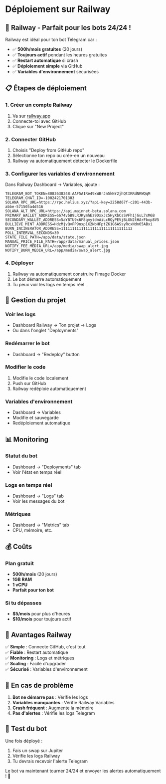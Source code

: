 # Déploiement sur Railway

## 🚀 Railway - Parfait pour les bots 24/24 !

Railway est idéal pour ton bot Telegram car :
- ✅ **500h/mois gratuites** (20 jours)
- ✅ **Toujours actif** pendant les heures gratuites
- ✅ **Restart automatique** si crash
- ✅ **Déploiement simple** via GitHub
- ✅ **Variables d'environnement** sécurisées

## 📋 Étapes de déploiement

### 1. Créer un compte Railway
1. Va sur [railway.app](https://railway.app)
2. Connecte-toi avec GitHub
3. Clique sur "New Project"

### 2. Connecter GitHub
1. Choisis "Deploy from GitHub repo"
2. Sélectionne ton repo ou crée-en un nouveau
3. Railway va automatiquement détecter le Dockerfile

### 3. Configurer les variables d'environnement
Dans Railway Dashboard → Variables, ajoute :

```env
TELEGRAM_BOT_TOKEN=8083638248:AAF5A1Re49xWBrJn5kNr2jhQtIRRdNRWQqM
TELEGRAM_CHAT_ID=-1002421701303
SOLANA_RPC_URL=https://rpc.helius.xyz/?api-key=2258d67f-c201-443b-abbe-571505a4d516
SOLANA_ALT_RPC_URL=https://api.mainnet-beta.solana.com
PRIMARY_WALLET_ADDRESS=6674vbB9LRJKymhEz9DxxJc5HyXbCsSVFh1jGuL7xM6B
SECONDARY_WALLET_ADDRESS=5aYBTU9x6F8qmytdmAiLcRQyPEVjBiGN2tHArFbop8V5
BULLIEVE_MINT_ADDRESS=HdzMjvQvFP9nxp1X2NbHFptZK1G6ASsyRcxNdn65ABxi
BURN_INCINERATOR_ADDRESS=11111111111111111111111111111112
POLL_INTERVAL_SECONDS=30
STATE_FILE_PATH=/app/data/state.json
MANUAL_PRICE_FILE_PATH=/app/data/manual_prices.json
NOTIFY_FEE_MEDIA_URL=/app/media/swap_alert.jpg
NOTIFY_BURN_MEDIA_URL=/app/media/swap_alert.jpg
```

### 4. Déployer
1. Railway va automatiquement construire l'image Docker
2. Le bot démarre automatiquement
3. Tu peux voir les logs en temps réel

## 🔧 Gestion du projet

### Voir les logs
- Dashboard Railway → Ton projet → Logs
- Ou dans l'onglet "Deployments"

### Redémarrer le bot
- Dashboard → "Redeploy" button

### Modifier le code
1. Modifie le code localement
2. Push sur GitHub
3. Railway redéploie automatiquement

### Variables d'environnement
- Dashboard → Variables
- Modifie et sauvegarde
- Redéploiement automatique

## 📊 Monitoring

### Statut du bot
- Dashboard → "Deployments" tab
- Voir l'état en temps réel

### Logs en temps réel
- Dashboard → "Logs" tab
- Voir les messages du bot

### Métriques
- Dashboard → "Metrics" tab
- CPU, mémoire, etc.

## 💰 Coûts

### Plan gratuit
- **500h/mois** (20 jours)
- **1GB RAM**
- **1 vCPU**
- **Parfait pour ton bot**

### Si tu dépasses
- **$5/mois** pour plus d'heures
- **$10/mois** pour toujours actif

## 🎯 Avantages Railway

✅ **Simple** : Connecte GitHub, c'est tout  
✅ **Fiable** : Restart automatique  
✅ **Monitoring** : Logs et métriques  
✅ **Scaling** : Facile d'upgrader  
✅ **Sécurisé** : Variables d'environnement  

## 🚨 En cas de problème

1. **Bot ne démarre pas** : Vérifie les logs
2. **Variables manquantes** : Vérifie Railway Variables
3. **Crash fréquent** : Augmente la mémoire
4. **Pas d'alertes** : Vérifie les logs Telegram

## 📱 Test du bot

Une fois déployé :
1. Fais un swap sur Jupiter
2. Vérifie les logs Railway
3. Tu devrais recevoir l'alerte Telegram

Le bot va maintenant tourner 24/24 et envoyer les alertes automatiquement ! 🎉
